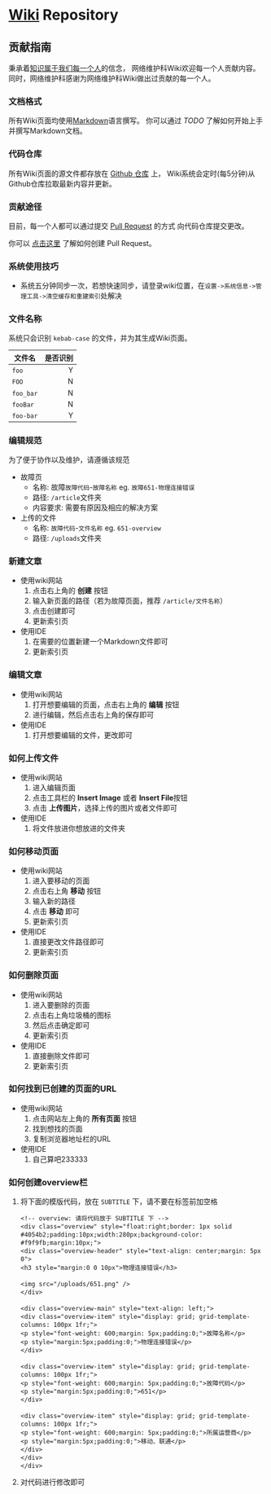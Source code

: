 # [Wiki](http://wiki.sola.love) Repository

## 贡献指南

秉承着[知识属于我们每一个人](https://www.youtube.com/watch?v=eAORm-8b1Eg)的信念，
网络维护科Wiki欢迎每一个人贡献内容。同时，网络维护科感谢为网络维护科Wiki做出过贡献的每一个人。

### 文档格式

所有Wiki页面均使用[Markdown](https://en.wikipedia.org/wiki/Markdown)语言撰写。
你可以通过 *TODO* 了解如何开始上手并撰写Markdown文档。

### 代码仓库

所有Wiki页面的源文件都存放在 [Github 仓库](https://github.com/ZSCNetSupportDept/wiki) 上，
Wiki系统会定时(每5分钟)从Github仓库拉取最新内容并更新。

### 贡献途径

目前，每一个人都可以通过提交 [Pull Request](https://github.com/ZSCNetSupportDept/wiki/pulls) 的方式
向代码仓库提交更改。

你可以 [点击这里](https://github.com/ZSCNetSupportDept/wiki) 了解如何创建 Pull Request。

### 系统使用技巧

- 系统五分钟同步一次，若想快速同步，请登录wiki位置，在`设置->系统信息->管理工具->清空缓存和重建索引`处解决

### 文件名称

系统只会识别 `kebab-case` 的文件，并为其生成Wiki页面。

|文件名|是否识别|
|-----|-------:|
|`foo`|Y|
|`FOO`|N|
|`foo_bar`|N|
|`fooBar`|N|
|`foo-bar`|Y|

### 编辑规范

为了便于协作以及维护，请遵循该规范

- 故障页
    - 名称: 故障`故障代码`-`故障名称` eg. `故障651-物理连接错误`
    - 路径: `/article`文件夹
    - 内容要求: 需要有原因及相应的解决方案
- 上传的文件
    - 名称: `故障代码`-`文件名称` eg. `651-overview`
    - 路径: `/uploads`文件夹

### 新建文章

- 使用wiki网站
    1. 点击右上角的 **创建** 按钮
    2. 输入新页面的路径（若为故障页面，推荐 `/article/文件名称`）
    3. 点击创建即可
    4. 更新索引页
- 使用IDE
    1. 在需要的位置新建一个Markdown文件即可
    2. 更新索引页

### 编辑文章

- 使用wiki网站
    1. 打开想要编辑的页面，点击右上角的 **编辑** 按钮
    2. 进行编辑，然后点击右上角的保存即可
- 使用IDE
    1. 打开想要编辑的文件，更改即可
    
### 如何上传文件

- 使用wiki网站
    1. 进入编辑页面
    2. 点击工具栏的 **Insert Image** 或者 **Insert File**按钮
    3. 点击 **上传图片**，选择上传的图片或者文件即可
- 使用IDE
    1. 将文件放进你想放进的文件夹
    
### 如何移动页面

- 使用wiki网站
    1. 进入要移动的页面
    2. 点击右上角 **移动** 按钮
    3. 输入新的路径
    4. 点击 **移动** 即可
    5. 更新索引页
- 使用IDE
    1. 直接更改文件路径即可
    2. 更新索引页
    
### 如何删除页面

- 使用wiki网站
    1. 进入要删除的页面
    2. 点击右上角垃圾桶的图标
    3. 然后点击确定即可
    4. 更新索引页
- 使用IDE
    1. 直接删除文件即可
    2. 更新索引页
    
### 如何找到已创建的页面的URL

- 使用wiki网站
    1. 点击网站左上角的 **所有页面** 按钮
    2. 找到想找的页面
    3. 复制浏览器地址栏的URL
- 使用IDE
    1. 自己算吧233333
    
### 如何创建overview栏

1. 将下面的模版代码，放在 `SUBTITLE` 下，请不要在标签前加空格
    ```text
    <!-- overview: 请将代码放于 SUBTITLE 下 -->
    <div class="overview" style="float:right;border: 1px solid #4054b2;padding:10px;width:280px;background-color: #f9f9fb;margin:10px;">
    <div class="overview-header" style="text-align: center;margin: 5px 0">
    <h3 style="margin:0 0 10px">物理连接错误</h3>
     
    <img src="/uploads/651.png" />
    </div>
    
    <div class="overview-main" style="text-align: left;">
    <div class="overview-item" style="display: grid; grid-template-columns: 100px 1fr;">
    <p style="font-weight: 600;margin: 5px;padding:0;">故障名称</p>
    <p style="margin:5px;padding:0;">物理连接错误</p>
    </div>
    
    <div class="overview-item" style="display: grid; grid-template-columns: 100px 1fr;">
    <p style="font-weight: 600;margin: 5px;padding:0;">故障代码</p>
    <p style="margin:5px;padding:0;">651</p>
    </div>
    
    <div class="overview-item" style="display: grid; grid-template-columns: 100px 1fr;">
    <p style="font-weight: 600;margin: 5px;padding:0;">所属运营商</p>
    <p style="margin:5px;padding:0;">移动、联通</p>
    </div>
    </div>
    </div>
    ```
2. 对代码进行修改即可
